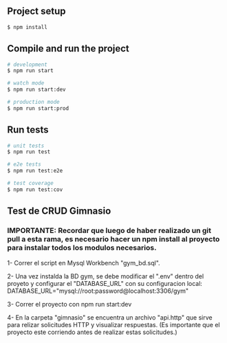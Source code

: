 ## Project setup

```bash
$ npm install
```

## Compile and run the project

```bash
# development
$ npm run start

# watch mode
$ npm run start:dev

# production mode
$ npm run start:prod
```

## Run tests

```bash
# unit tests
$ npm run test

# e2e tests
$ npm run test:e2e

# test coverage
$ npm run test:cov
```
## Test de CRUD Gimnasio

### IMPORTANTE: Recordar que luego de haber realizado un git pull a esta rama, es necesario hacer un npm install al proyecto para instalar todos los modulos necesarios.

1- Correr el script en Mysql Workbench "gym_bd.sql".

2- Una vez instalda la BD gym, se debe modificar el ".env" dentro del proyeto y configurar el "DATABASE_URL" con su configuracion local:
DATABASE_URL="mysql://root:password@localhost:3306/gym"

3- Correr el proyecto con npm run start:dev

4- En la carpeta "gimnasio" se encuentra un archivo "api.http" que sirve para relizar solicitudes HTTP y visualizar respuestas. (Es importante que el proyecto este corriendo antes de realizar estas solicitudes.)